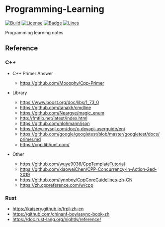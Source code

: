 # Programming-Learning

[![Build](https://github.com/KaiserLancelot/Programming-Learning/workflows/Build/badge.svg)](https://github.com/KaiserLancelot/Programming-Learning/actions)
[![License](https://img.shields.io/github/license/KaiserLancelot/Programming-Learning)](LICENSE)
[![Badge](https://img.shields.io/badge/link-996.icu-%23FF4D5B.svg?style=flat-square)](https://996.icu/#/en_US)
[![Lines](https://tokei.rs/b1/github/KaiserLancelot/Programming-Learning)](https://github.com/Aaronepower/tokei)

Programming learning notes

## Reference

### C++

- C++ Primer Answer
  - https://github.com/Mooophy/Cpp-Primer

- Library
  - https://www.boost.org/doc/libs/1_73_0
  - https://github.com/tanakh/cmdline
  - https://github.com/Neargye/magic_enum
  - http://fmtlib.net/latest/index.html
  - https://github.com/nlohmann/json
  - https://dev.mysql.com/doc/x-devapi-userguide/en/
  - https://github.com/google/googletest/blob/master/googletest/docs/primer.md
  - https://cpp.libhunt.com/
  
- Other
  - https://github.com/wuye9036/CppTemplateTutorial
  - https://github.com/xiaoweiChen/CPP-Concurrency-In-Action-2ed-2019
  - https://github.com/lynnboy/CppCoreGuidelines-zh-CN
  - https://zh.cppreference.com/w/cpp

### Rust

  - https://kaisery.github.io/trpl-zh-cn
  - https://github.com/chinanf-boy/async-book-zh
  - https://doc.rust-lang.org/nightly/reference/
